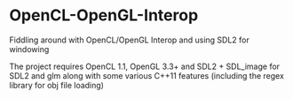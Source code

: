 OpenCL-OpenGL-Interop
=====================

Fiddling around with OpenCL/OpenGL Interop and using SDL2 for windowing

The project requires OpenCL 1.1, OpenGL 3.3+ and SDL2 + SDL_image for SDL2 and glm along with some various C++11 features (including the regex library for obj file loading)